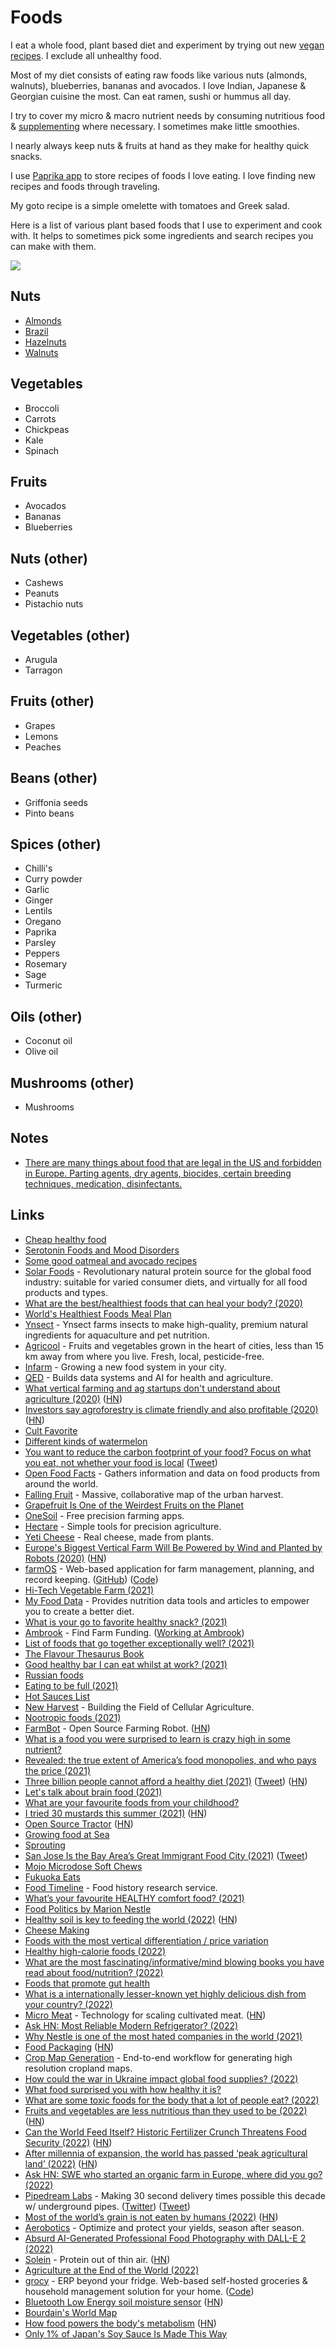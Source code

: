 # Foods

I eat a whole food, plant based diet and experiment by trying out new [vegan recipes](recipes.md). I exclude all unhealthy food.

Most of my diet consists of eating raw foods like various nuts (almonds, walnuts), blueberries, bananas and avocados. I love Indian, Japanese & Georgian cuisine the most. Can eat ramen, sushi or hummus all day.

I try to cover my micro & macro nutrient needs by consuming nutritious food & [supplementing](supplements.md) where necessary. I sometimes make little smoothies.

I nearly always keep nuts & fruits at hand as they make for healthy quick snacks.

I use [Paprika app](https://www.paprikaapp.com/) to store recipes of foods I love eating. I love finding new recipes and foods through traveling.

My goto recipe is a simple omelette with tomatoes and Greek salad.

Here is a list of various plant based foods that I use to experiment and cook with. It helps to sometimes pick some ingredients and search recipes you can make with them.

![](https://i.imgur.com/a9lMUh7.png)

## Nuts

- [Almonds](https://en.wikipedia.org/wiki/Almond)
- [Brazil](https://en.wikipedia.org/wiki/Brazil_nut)
- [Hazelnuts](https://en.wikipedia.org/wiki/Hazelnut)
- [Walnuts](https://en.wikipedia.org/wiki/Walnut)

## Vegetables

- Broccoli
- Carrots
- Chickpeas
- Kale
- Spinach

## Fruits

- Avocados
- Bananas
- Blueberries

## Nuts (other)

- Cashews
- Peanuts
- Pistachio nuts

## Vegetables (other)

- Arugula
- Tarragon

## Fruits (other)

- Grapes
- Lemons
- Peaches

## Beans (other)

- Griffonia seeds
- Pinto beans

## Spices (other)

- Chilli's
- Curry powder
- Garlic
- Ginger
- Lentils
- Oregano
- Paprika
- Parsley
- Peppers
- Rosemary
- Sage
- Turmeric

## Oils (other)

- Coconut oil
- Olive oil

## Mushrooms (other)

- Mushrooms

## Notes

- [There are many things about food that are legal in the US and forbidden in Europe. Parting agents, dry agents, biocides, certain breeding techniques, medication, disinfectants.](https://twitter.com/vonneudeck/status/1449432810981412872)

## Links

- [Cheap healthy food](https://www.nomeatathlete.com/cheap-healthy-food/)
- [Serotonin Foods and Mood Disorders](https://bebrainfit.com/serotonin-foods-mood-brain/)
- [Some good oatmeal and avocado recipes](https://www.reddit.com/r/HealthyFood/comments/8ytyqi/food_for_the_brain_with_a_budget/)
- [Solar Foods](https://solarfoods.fi/) - Revolutionary natural protein source for the global food industry: suitable for varied consumer diets, and virtually for all food products and types.
- [What are the best/healthiest foods that can heal your body? (2020)](https://www.reddit.com/r/nutrition/comments/fnhms1/what_are_the_besthealthiest_foods_that_can_heal/)
- [World's Healthiest Foods Meal Plan](http://www.whfoods.com/7daymealplan/intro.php)
- [Ynsect](http://www.ynsect.com/en/) - Ynsect farms insects to make high-quality, premium natural ingredients for aquaculture and pet nutrition.
- [Agricool](https://www.agricool.co/en/) - Fruits and vegetables grown in the heart of cities, less than 15 km away from where you live. Fresh, local, pesticide-free.
- [Infarm](https://www.infarm.com/) - Growing a new food system in your city.
- [QED](https://qed.ai/) - Builds data systems and AI for health and agriculture.
- [What vertical farming and ag startups don't understand about agriculture (2020)](https://thinkingagriculture.io/what-silicon-valley-doesnt-understand-about-agriculture/) ([HN](https://news.ycombinator.com/item?id=23630201))
- [Investors say agroforestry is climate friendly and also profitable (2020)](https://news.mongabay.com/2020/07/investors-find-agroforestry-isnt-just-climate-friendly-it-can-also-be-profitable/) ([HN](https://news.ycombinator.com/item?id=23794141))
- [Cult Favorite](https://cult.supply/)
- [Different kinds of watermelon](https://twitter.com/Botanygeek/status/1150878950924722177)
- [You want to reduce the carbon footprint of your food? Focus on what you eat, not whether your food is local](https://ourworldindata.org/food-choice-vs-eating-local) ([Tweet](https://twitter.com/MaxCRoser/status/1294928556036956162))
- [Open Food Facts](https://world.openfoodfacts.org/) - Gathers information and data on food products from around the world.
- [Falling Fruit](http://fallingfruit.org/) - Massive, collaborative map of the urban harvest.
- [Grapefruit Is One of the Weirdest Fruits on the Planet](https://www.atlasobscura.com/articles/grapefruit-history-and-drug-interactions)
- [OneSoil](https://onesoil.ai/en/) - Free precision farming apps.
- [Hectare](https://hectare.ag/) - Simple tools for precision agriculture.
- [Yeti Cheese](https://yeticheese.com/) - Real cheese, made from plants.
- [Europe's Biggest Vertical Farm Will Be Powered by Wind and Planted by Robots (2020)](https://singularityhub.com/2020/12/11/europes-biggest-vertical-farm-will-be-powered-by-wind-and-planted-by-robots/) ([HN](https://news.ycombinator.com/item?id=25414741))
- [farmOS](https://github.com/farmOS) - Web-based application for farm management, planning, and record keeping. ([GitHub](https://github.com/farmOS)) ([Code](https://github.com/farmOS/farmOS))
- [Hi-Tech Vegetable Farm (2021)](http://ieatishootipost.sg/red-dot-farm/)
- [My Food Data](https://www.myfooddata.com/) - Provides nutrition data tools and articles to empower you to create a better diet.
- [What is your go to favorite healthy snack? (2021)](https://www.reddit.com/r/nutrition/comments/lvqlu5/what_is_your_go_to_favorite_healthy_snack/)
- [Ambrook](https://ambrook.ag/) - Find Farm Funding. ([Working at Ambrook](https://docs.google.com/document/d/e/2PACX-1vR2XCxB8ZlaQZTT2E1Rh2kx6_8LItbj18AS8bR0U7YqddGa4V1rI2S-x20VWC-j_UuzYG2pcxG7hc3_/pub))
- [List of foods that go together exceptionally well? (2021)](https://www.reddit.com/r/nutrition/comments/mkgpf8/is_there_a_list_of_foods_that_go_together/)
- [The Flavour Thesaurus Book](https://cloudflare-ipfs.com/ipfs/bafykbzacect4mbppyvi7kfe3fgv6vmceyfs5thurm7o27bcsrooijcq3yqxae?filename=Segnit%2C%20Niki%20-%20The%20flavor%20thesaurus%20_%20a%20compendium%20of%20pairings%2C%20recipes%2C%20and%20ideas%20for%20the%20creative%20cook-Bloomsbury%20%282010%29.pdf)
- [Good healthy bar I can eat whilst at work? (2021)](https://www.reddit.com/r/nutrition/comments/n84coi/whats_a_good_healthy_bar_i_can_eat_whilst_at_work/)
- [Russian foods](https://www.reddit.com/r/AskARussian/comments/nba6xz/hello_i_am_italian_and_i_love_russian_cuisine_wat/)
- [Eating to be full (2021)](https://www.reddit.com/r/nutrition/comments/nj2azz/eating_to_be_full/)
- [Hot Sauces List](https://nfultz.github.io/notes/hotsauce.html)
- [New Harvest](https://new-harvest.org/) - Building the Field of Cellular Agriculture.
- [Nootropic foods (2021)](https://www.reddit.com/r/Nootropics/comments/nljcwn/nootropic_foods/)
- [FarmBot](https://farm.bot/) - Open Source Farming Robot. ([HN](https://news.ycombinator.com/item?id=27628101))
- [What is a food you were surprised to learn is crazy high in some nutrient?](https://www.reddit.com/r/nutrition/comments/oadz3i/what_is_a_food_you_were_surprised_to_learn_is/)
- [Revealed: the true extent of America’s food monopolies, and who pays the price (2021)](https://www.theguardian.com/environment/ng-interactive/2021/jul/14/food-monopoly-meals-profits-data-investigation)
- [Three billion people cannot afford a healthy diet (2021)](https://ourworldindata.org/diet-affordability) ([Tweet](https://twitter.com/MaxCRoser/status/1422429018918375433)) ([HN](https://news.ycombinator.com/item?id=28047687))
- [Let's talk about brain food (2021)](https://www.reddit.com/r/Nootropics/comments/p7hm5p/lets_talk_about_brain_food/)
- [What are your favourite foods from your childhood?](https://www.reddit.com/r/AskARussian/comments/peib2y/what_are_your_favourite_foods_from_your_childhood/)
- [I tried 30 mustards this summer (2021)](https://www.insidehook.com/article/food-and-drink/30-best-mustards-tried-summer) ([HN](https://news.ycombinator.com/item?id=28702922))
- [Open Source Tractor](https://opensourceecology.dozuki.com/c/LifeTrac) ([HN](https://news.ycombinator.com/item?id=28827785))
- [Growing food at Sea](https://100r.co/site/growing_food.html)
- [Sprouting](https://grimgrains.com/site/sprouting.html)
- [San Jose Is the Bay Area’s Great Immigrant Food City (2021)](https://www.kqed.org/arts/13904835/san-jose-immigrant-food) ([Tweet](https://twitter.com/theluketsai/status/1450864730348789762))
- [Mojo Microdose Soft Chews](https://mojo.shop/)
- [Fukuoka Eats](https://fukuokaeats.com/)
- [Food Timeline](https://foodtimeline.org/) - Food history research service.
- [What’s your favourite HEALTHY comfort food? (2021)](https://www.reddit.com/r/AskUK/comments/r2ron3/whats_your_favourite_healthy_comfort_food/)
- [Food Politics by Marion Nestle](https://www.foodpolitics.com/)
- [Healthy soil is key to feeding the world (2022)](https://worldsensorium.com/healthy-soil-is-the-real-key-to-feeding-the-world/) ([HN](https://news.ycombinator.com/item?id=29780829))
- [Cheese Making](https://fankhauserblog.wordpress.com/cheese-making-for-new-folks/)
- [Foods with the most vertical differentiation / price variation](https://twitter.com/deaneckles/status/1495547614162567170)
- [Healthy high-calorie foods (2022)](https://www.reddit.com/r/nutrition/comments/syaqyo/what_are_some_healthy_highcalorie_foods/)
- [What are the most fascinating/informative/mind blowing books you have read about food/nutrition? (2022)](https://www.reddit.com/r/nutrition/comments/t31skt/what_are_the_most_fascinatinginformativemind/)
- [Foods that promote gut health](https://www.reddit.com/r/nutrition/comments/t7p391/what_are_foods_that_promote_gut_health/)
- [What is a internationally lesser-known yet highly delicious dish from your country? (2022)](https://www.reddit.com/r/AskEurope/comments/tavgz5/what_is_a_internationally_lesserknown_yet_highly/)
- [Micro Meat](https://www.micromeat.com/) - Technology for scaling cultivated meat. ([HN](https://news.ycombinator.com/item?id=30627418))
- [Ask HN: Most Reliable Modern Refrigerator? (2022)](https://news.ycombinator.com/item?id=30663363)
- [Why Nestle is one of the most hated companies in the world (2021)](https://www.zmescience.com/science/nestle-company-pollution-children/)
- [Food Packaging](https://www.scanofthemonth.com/scans/food-packaging) ([HN](https://news.ycombinator.com/item?id=30717785))
- [Crop Map Generation](https://github.com/nasaharvest/crop-mask) - End-to-end workflow for generating high resolution cropland maps.
- [How could the war in Ukraine impact global food supplies? (2022)](https://ourworldindata.org/ukraine-russia-food)
- [What food surprised you with how healthy it is?](https://www.reddit.com/r/nutrition/comments/tunr9w/what_food_surprised_you_with_how_healthy_it_is/)
- [What are some toxic foods for the body that a lot of people eat? (2022)](https://www.reddit.com/r/nutrition/comments/tzt194/what_are_some_toxic_foods_for_the_body_that_a_lot/)
- [Fruits and vegetables are less nutritious than they used to be (2022)](https://www.nationalgeographic.com/magazine/article/fruits-and-vegetables-are-less-nutritious-than-they-used-to-be) ([HN](https://news.ycombinator.com/item?id=31229335))
- [Can the World Feed Itself? Historic Fertilizer Crunch Threatens Food Security (2022)](https://www.bloombergquint.com/politics/farmers-are-struggling-to-keep-up-food-supply-as-fertilizer-prices-surge) ([HN](https://news.ycombinator.com/item?id=31232814))
- [After millennia of expansion, the world has passed ‘peak agricultural land’ (2022)](https://ourworldindata.org/peak-agriculture-land) ([HN](https://news.ycombinator.com/item?id=31570698))
- [Ask HN: SWE who started an organic farm in Europe, where did you go? (2022)](https://news.ycombinator.com/item?id=31619263)
- [Pipedream Labs](https://i.pipedreamlabs.co/) - Making 30 second delivery times possible this decade w/ underground pipes. ([Twitter](https://twitter.com/pipedream_labs)) ([Tweet](https://twitter.com/thegarrettscott/status/1516499134576046087))
- [Most of the world’s grain is not eaten by humans (2022)](https://www.economist.com/graphic-detail/2022/06/23/most-of-the-worlds-grain-is-not-eaten-by-humans) ([HN](https://news.ycombinator.com/item?id=31877373))
- [Aerobotics](https://www.aerobotics.com/) - Optimize and protect your yields, season after season.
- [Absurd AI-Generated Professional Food Photography with DALL-E 2 (2022)](https://minimaxir.com/2022/07/food-photography-ai/)
- [Solein](https://www.solein.com/) - Protein out of thin air. ([HN](https://news.ycombinator.com/item?id=32345051))
- [Agriculture at the End of the World (2022)](https://www.youtube.com/watch?v=Wi_nFz1CJSI)
- [grocy](https://grocy.info/) - ERP beyond your fridge. Web-based self-hosted groceries & household management solution for your home. ([Code](https://github.com/grocy/grocy))
- [Bluetooth Low Energy soil moisture sensor](https://github.com/rbaron/b-parasite) ([HN](https://news.ycombinator.com/item?id=33281310))
- [Bourdain's World Map](https://www.anthonybourdainworldmap.com/)
- [How food powers the body's metabolism](https://www.newyorker.com/science/elements/how-food-powers-your-body-metabolism-calories) ([HN](https://news.ycombinator.com/item?id=33369896))
- [Only 1% of Japan's Soy Sauce Is Made This Way](https://www.youtube.com/watch?v=MKbRu3_Ynpk)
